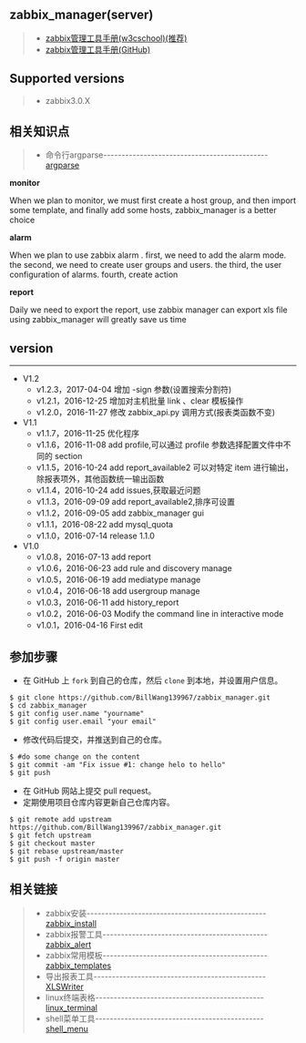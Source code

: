 ## zabbix_manager(server)

> * [zabbix管理工具手册(w3cschool)(推荐)](http://www.w3cschool.cn/zabbix_manager/)
> * [zabbix管理工具手册(GitHub)](./ZabbixTool/README.md)

## Supported versions
> * zabbix3.0.X

## 相关知识点

> * 命令行argparse---------------------------------------------[argparse](https://github.com/BillWang139967/BillWang139967.github.io/blob/master/doc/python/argparse.doc.md)

**monitor**

When we plan to monitor, we must first create a host group, and then import some template, and finally add some hosts, zabbix_manager is a better choice

**alarm**

When we plan to use zabbix alarm . 
first, we need to add the alarm mode. 
the second, we need to create user groups and users.
the third, the user configuration of alarms. 
fourth, create action

**report**

Daily we need to export the report, use zabbix manager can export xls file using zabbix_manager will greatly save us time

## version
----
* V1.2
    * v1.2.3，2017-04-04 增加 -sign 参数(设置搜索分割符)
    * v1.2.1，2016-12-25 增加对主机批量 link 、clear 模板操作
    * v1.2.0，2016-11-27 修改 zabbix_api.py 调用方式(报表类函数不变)
* V1.1
    * v1.1.7，2016-11-25 优化程序
    * v1.1.6，2016-11-08 add profile,可以通过 profile 参数选择配置文件中不同的 section
    * v1.1.5，2016-10-24 add report_available2 可以对特定 item 进行输出，除报表项外，其他函数统一输出函数
    * v1.1.4，2016-10-24 add issues,获取最近问题
    * v1.1.3，2016-09-09 add report_available2,排序可设置
    * v1.1.2，2016-09-05 add zabbix_manager gui
    * v1.1.1，2016-08-22 add mysql_quota
    * v1.1.0，2016-07-14 release 1.1.0
* V1.0
    * v1.0.8，2016-07-13 add report
    * v1.0.6，2016-06-23 add rule and discovery manage
    * v1.0.5，2016-06-19 add mediatype manage
    * v1.0.4，2016-06-18 add usergroup manage
    * v1.0.3，2016-06-11 add history_report
    * v1.0.2，2016-06-03 Modify the command line in interactive mode
    * v1.0.1，2016-04-16 First edit

## 参加步骤

* 在 GitHub 上 `fork` 到自己的仓库，然后 `clone` 到本地，并设置用户信息。
```
$ git clone https://github.com/BillWang139967/zabbix_manager.git
$ cd zabbix_manager
$ git config user.name "yourname"
$ git config user.email "your email"
```
* 修改代码后提交，并推送到自己的仓库。
```
$ #do some change on the content
$ git commit -am "Fix issue #1: change helo to hello"
$ git push
```
* 在 GitHub 网站上提交 pull request。
* 定期使用项目仓库内容更新自己仓库内容。
```
$ git remote add upstream https://github.com/BillWang139967/zabbix_manager.git
$ git fetch upstream
$ git checkout master
$ git rebase upstream/master
$ git push -f origin master
```
## 相关链接

> * zabbix安装-------------------------------------------------[zabbix_install](https://github.com/BillWang139967/zabbix_install)
> * zabbix报警工具---------------------------------------------[zabbix_alert](https://github.com/BillWang139967/zabbix_alert)
> * zabbix常用模板---------------------------------------------[zabbix_templates](https://github.com/BillWang139967/zabbix_templates)
> * 导出报表工具-----------------------------------------------[XLSWriter](https://github.com/BillWang139967/XLSWriter)
> * linux终端表格----------------------------------------------[linux_terminal](https://github.com/BillWang139967/linux_terminal)
> * shell菜单工具----------------------------------------------[shell_menu](https://github.com/BillWang139967/shell_menu)

